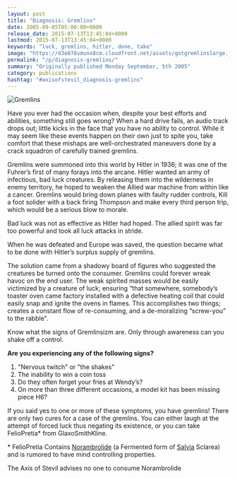 ```yaml
---
layout: post
title: "Diagnosis: Gremlins"
date: 2005-09-05T05:00:00+0000
release_date: 2015-07-13T13:45:04+0000
lastmod: 2015-07-13T13:45:04+0000
keywords: "luck, gremlins, hitler, done, take"
image: "https://d3e878vmunx8cm.cloudfront.net/assets/gotgremlinslarge.jpg"
permalink: "/p/diagnosis-gremlins/"
summary: "Originally published Monday September, 5th 2005"
category: publications
hashtag: "#axisofstevil_diagnosis-gremlins"
---
```


[id_1]: https://d3e878vmunx8cm.cloudfront.net/assets/gotgremlinslarge.jpg "Gremlins"
![Gremlins][id_1]

Have you ever had the occasion when, despite your best efforts and abilities, something still goes wrong? When a hard drive fails, an audio track drops out; little kicks in the face that you have no ability to control. While it may seem like these events happen on their own just to spite you, take comfort that these mishaps are well-orchestrated maneuvers done by a crack squadron of carefully trained gremlins.

Gremlins were summoned into this world by Hitler in 1936; it was one of the Fuhrer’s first of many forays into the arcane. Hitler wanted an army of infectious, bad luck creatures. By releasing them into the wilderness in enemy territory, he hoped to weaken the Allied war machine from within like a cancer. Gremlins would bring down planes with faulty rudder controls, Kill a foot solider with a back firing Thompson and make every third person trip, which would be a serious blow to morale.

Bad luck was not as effective as Hitler had hoped. The allied spirit was far too powerful and took all luck attacks in stride.

When he was defeated and Europe was saved, the question became what to be done with Hitler’s surplus supply of gremlins.

The solution came from a shadowy board of figures who suggested the creatures be turned onto the consumer. Gremlins could forever wreak havoc on the end user. The weak spirited masses would be easily victimized by a creature of luck; ensuring “that somewhere, somebody’s toaster oven came factory installed with a defective heating coil that could easily snap and ignite the ovens in flames. This accomplishes two things; creates a constant flow of re-consuming, and a de-moralizing “screw-you” to the rabble".

Know what the signs of Gremlinsizm are. Only through awareness can you shake off a control.

**Are you experiencing any of the following signs?**

1. "Nervous twitch" or "the shakes"
2. The inability to win a coin toss
3. Do they often forget your fries at Wendy’s?
4. On more than three different occasions, a model kit has been missing piece H6?

If you said yes to one or more of these symptoms, you have gremlins! There are only two cures for a case of the gremlins. You can either laugh at the attempt of forced luck thus negating its existence, or you can take FelioPretia* from GlaxoSmithKline.

\* FelioPretia Contains [Norambrolide](http://www.findarticles.com/p/articles/mi_m0801/is_8_65/ai_n6116957%20 "Norambrolide") (a Fermented form of [Salvia](http://www.erowid.org/plants/salvia/salvia.shtml "Salvia") Sclarea) and is rumored to have mind controlling properties.

The Axis of Stevil advises no one to consume Norambrolide
